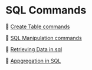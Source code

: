 # SQL Commands

📄 [Create Table commands](https://github.com/Pankaj1105/SQL-codes/blob/main/create_schema.sql)

📄 [SQL Manipulation commands](https://github.com/Pankaj1105/SQL-codes/blob/main/Manipulation%20Commands%20in%20SQL.sql)

📄 [Retrieving Data in.sql](https://github.com/Pankaj1105/SQL-codes/blob/main/Retrieving%20Data%20in.sql)

📄 [Appgregation in SQL](https://github.com/Pankaj1105/SQL-codes/blob/main/Aggregation%20in%20SQL.sql)
